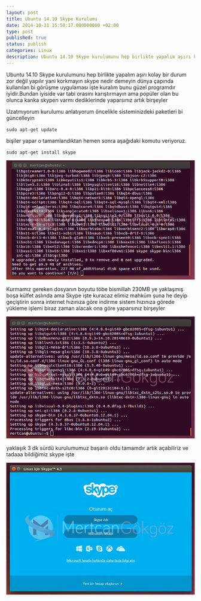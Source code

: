 ```yaml
---
layout: post
title: Ubuntu 14.10 Skype Kurulumu
date: 2014-10-31 15:50:17.000000000 +02:00
type: post
published: true
status: publish
categories: Linux
description: Ubuntu 14.10 Skype kurulumunu hep birlikte yapalım aşırı kolay bir durum zor değil yapılır yani korkmayın skype nedir demeyin dünya çapında
---
```

Ubuntu 14.10 Skype kurulumunu hep birlikte yapalım aşırı kolay bir durum zor değil yapılır yani korkmayın skype nedir demeyin dünya çapında kullanılan bi görüşme uygulaması işte kuralım bunu güzel programdır iyidir.Bundan iyiside var tabi orasını karıştırmayın ama popüler olan bu olunca kanka skypen varmı dediklerinde yaparsınız artık birşeyler

Uzatmıyorum kurulumu anlatıyorum öncelikle sisteminizdeki paketleri bi güncelleyin

    sudo apt-get update

bişiler yapar o tamamlandıktan hemen sonra aşağıdaki komutu veriyoruz.

    sudo apt-get install skype

![ubuntuskypekurulumugorsel1](/assets/ubuntuskypekurulumugorsel1.png)

Kurmamız gereken dosyanın boyutu töbe bismillah 230MB ye yaklaşmış boşa külfet aslında ama Skype işte kuracaz elimiz mahküm şuna he deyip geçiştirin sonra internet hızınıza göre indirme sistem hızınıza görede yükleme işlemi biraz zaman alacak ona göre yaparsınız birşeyler

![ubuntuskypekurulumugorsel2](/assets/ubuntuskypekurulumugorsel2.png)

yaklaşık 3 dk sürdü kurulumumuz başarılı oldu tamamdır artık açabiliriz ve tadaaa bildiğimiz skype işte

![ubuntuskypekurulumugorsel3](/assets/ubuntuskypekurulumugorsel3.jpg)
